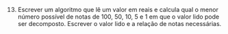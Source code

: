 13. Escrever um algoritmo que lê um valor em reais e calcula qual o menor número possível de notas de 100, 50, 10, 5 e 1 em que o valor lido pode ser decomposto. Escrever o valor lido e a relação de notas necessárias.
